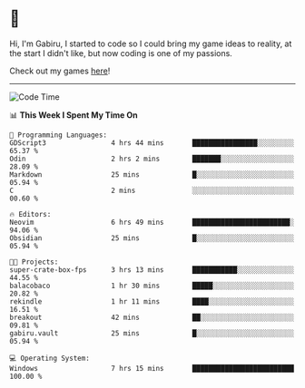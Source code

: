 # 🐀

Hi, I'm Gabiru, I started to code so I could bring my game ideas to reality, at the start I didn't like, but now coding is one of my passions.

Check out my games [here](https://gabiru.art/projetos/)!

---

<!--START_SECTION:waka-->
![Code Time](http://img.shields.io/badge/Code%20Time-399%20hrs%206%20mins-blue)

📊 **This Week I Spent My Time On** 

```text
💬 Programming Languages: 
GDScript3                4 hrs 44 mins       ████████████████░░░░░░░░░   65.37 % 
Odin                     2 hrs 2 mins        ███████░░░░░░░░░░░░░░░░░░   28.09 % 
Markdown                 25 mins             █░░░░░░░░░░░░░░░░░░░░░░░░   05.94 % 
C                        2 mins              ░░░░░░░░░░░░░░░░░░░░░░░░░   00.60 % 

🔥 Editors: 
Neovim                   6 hrs 49 mins       ████████████████████████░   94.06 % 
Obsidian                 25 mins             █░░░░░░░░░░░░░░░░░░░░░░░░   05.94 % 

🐱‍💻 Projects: 
super-crate-box-fps      3 hrs 13 mins       ███████████░░░░░░░░░░░░░░   44.55 % 
balacobaco               1 hr 30 mins        █████░░░░░░░░░░░░░░░░░░░░   20.82 % 
rekindle                 1 hr 11 mins        ████░░░░░░░░░░░░░░░░░░░░░   16.51 % 
breakout                 42 mins             ██░░░░░░░░░░░░░░░░░░░░░░░   09.81 % 
gabiru.vault             25 mins             █░░░░░░░░░░░░░░░░░░░░░░░░   05.94 % 

💻 Operating System: 
Windows                  7 hrs 15 mins       █████████████████████████   100.00 % 
```


<!--END_SECTION:waka-->

